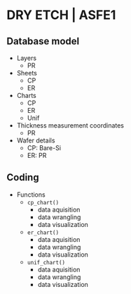 # DRY ETCH | ASFE1

## Database model

- Layers
  - PR
- Sheets
  - CP
  - ER
- Charts
  - CP
  - ER
  - Unif
- Thickness measurement coordinates
  - PR
- Wafer details
  - CP: Bare-Si
  - ER: PR

## Coding

- Functions
  - `cp_chart()`
    - data aquisition
    - data wrangling
    - data visualization
  - `er_chart()`
    - data aquisition
    - data wrangling
    - data visualization
  - `unif_chart()`
    - data aquisition
    - data wrangling
    - data visualization
